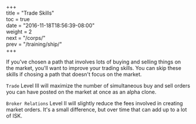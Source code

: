 +++  
title = "Trade Skills"  
toc = true  
date = "2016-11-18T18:56:39-08:00"  
weight = 2  
next = "/corps/"  
prev = "/training/ship/"  
+++

If you've chosen a path that involves lots of buying and selling things on  
the market, you'll want to improve your trading skills. You can skip these  
skills if chosing a path that doesn't focus on the market.

`Trade` Level III will maximize the number of simultaneous buy and sell orders  
you can have posted on the market at once as an alpha clone.

`Broker Relations` Level II will slightly reduce the fees involved in creating  
market orders. It's a small difference, but over time that can add up to a lot  
of ISK.